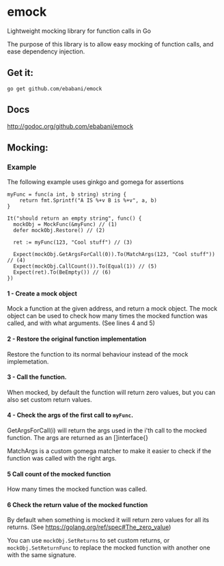 # emock
Lightweight mocking library for function calls in Go

The purpose of this library is to allow easy mocking of function calls, and ease dependency injection.

## Get it: 

`
go get github.com/ebabani/emock
`

## Docs

http://godoc.org/github.com/ebabani/emock


## Mocking:

### Example
The following example uses ginkgo and gomega for assertions
```
myFunc = func(a int, b string) string {
	return fmt.Sprintf("A IS %+v B is %+v", a, b)
}

It("should return an empty string", func() {
  mockObj = MockFunc(&myFunc) // (1)
  defer mockObj.Restore() // (2)
  
  ret := myFunc(123, "Cool stuff") // (3)
  
  Expect(mockObj.GetArgsForCall(0)).To(MatchArgs(123, "Cool stuff")) // (4)
  Expect(mockObj.CallCount()).To(Equal(1)) // (5)
  Expect(ret).To(BeEmpty()) // (6)
})
```

#### 1 - Create a mock object
Mock a function at the given address, and return a mock object. The mock object can be used to check how many times the mocked function was called, and with what arguments. (See lines 4 and 5)

#### 2 - Restore the original function implementation
Restore the function to its normal behaviour instead of the mock implemetation.

#### 3 - Call the function.
When mocked, by default the function will return zero values, but you can also set custom return values. 

#### 4 - Check the args of the first call to `myFunc`. 
GetArgsForCall(i) will return the args used in the i'th call to the mocked function. The args are returned as an []interface{}

MatchArgs is a custom gomega matcher to make it easier to check if the function was called with the right args. 

#### 5 Call count of the mocked function
How many times the mocked function was called.

#### 6 Check the return value of the mocked function
By default when something is mocked it will return zero values for all its returns. (See https://golang.org/ref/spec#The_zero_value)

You can use `mockObj.SetReturns` to set custom returns, or `mockObj.SetReturnFunc` to replace the mocked function with another one with the same signature. 
